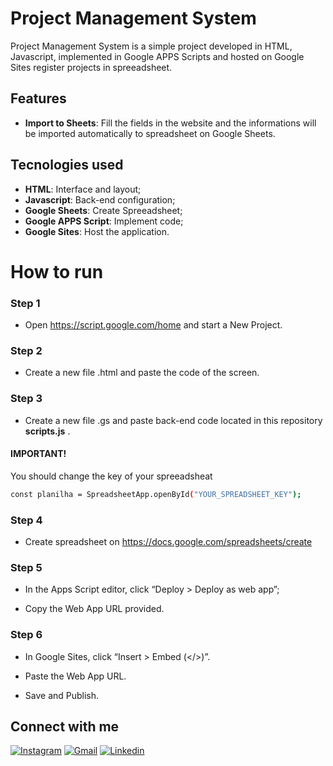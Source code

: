 # Project Management System

Project Management System is a simple project developed in HTML, Javascript, implemented in Google APPS Scripts and hosted on Google Sites register projects in spreeadsheet.

## Features

- **Import to Sheets**: Fill the fields in the website and the informations will be imported automatically to spreadsheet on Google Sheets.

## Tecnologies used

- **HTML**: Interface and layout;
- **Javascript**: Back-end configuration;
- **Google Sheets**: Create Spreeadsheet;
- **Google APPS Script**: Implement code;
- **Google Sites**: Host the application.

# How to run

### Step 1

- Open https://script.google.com/home and start a New Project.

### Step 2

- Create a new file .html and paste the code of the screen.

### Step 3

- Create a new file .gs and paste back-end code located in this repository **scripts.js** .

#### IMPORTANT!

You should change the key of your spreeadsheat
```bash
const planilha = SpreadsheetApp.openById("YOUR_SPREADSHEET_KEY");
```

### Step 4

- Create spreadsheet on https://docs.google.com/spreadsheets/create

### Step 5 

- In the Apps Script editor, click “Deploy > Deploy as web app”;

- Copy the Web App URL provided.

### Step 6

- In Google Sites, click “Insert > Embed (</>)”.

- Paste the Web App URL.

- Save and Publish.

## Connect with me 
  
[![Instagram](https://img.shields.io/badge/Instagram-E4405F?style=for-the-badge&logo=instagram&logoColor=white)](https://www.instagram.com/ph.firmino/)
[![Gmail](https://img.shields.io/badge/Gmail-D14836?style=for-the-badge&logo=gmail&logoColor=white)](https://mail.google.com/mail/u/0/?tab=rm&ogbl#inbox?compose=CllgCKCFTNfFvhKwFmMsxfGkBkQPSSljHWQQwvCZgqvWMCqzKJLgfgpgzslhpPzjSWlXfrKPlzL)
[![Linkedin](https://img.shields.io/badge/LinkedIn-0077B5?style=for-the-badge&logo=linkedin&logoColor=white)](https://www.linkedin.com/in/pedro-henrique-firmino-84a77b1a1/)








